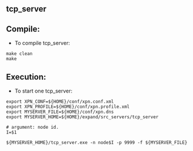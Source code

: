 
 tcp_server
 ----------

## Compile:
   * To compile tcp_server:
```
make clean
make
```

## Execution:

   * To start one tcp_server:
```
export XPN_CONF=${HOME}/conf/xpn.conf.xml
export XPN_PROFILE=${HOME}/conf/xpn.profile.xml
export MYSERVER_FILE=${HOME}/conf/xpn.dns
export MYSERVER_HOME=${HOME}/expand/src_servers/tcp_server

# argument: node id.
I=$1

${MYSERVER_HOME}/tcp_server.exe -n node$I -p 9999 -f ${MYSERVER_FILE}
```

